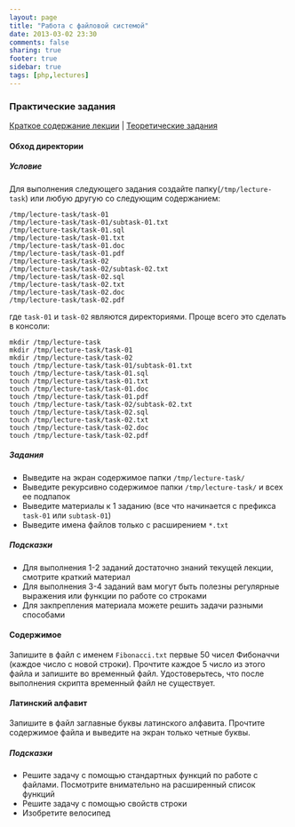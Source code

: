 ```yaml
---
layout: page
title: "Работа с файловой системой"
date: 2013-03-02 23:30
comments: false
sharing: true
footer: true
sidebar: true
tags: [php,lectures]
---
```

### Практические задания

[Краткое содержание лекции](07-working-with-filesystem.html) |
[Теоретические задания](07-working-with-filesystem-theoretical-tasks.html)

#### Обход директории

##### Условие

Для выполнения следующего задания создайте папку(```/tmp/lecture-task```) или любую другую со следующим содержанием:

```
/tmp/lecture-task/task-01
/tmp/lecture-task/task-01/subtask-01.txt
/tmp/lecture-task/task-01.sql
/tmp/lecture-task/task-01.txt
/tmp/lecture-task/task-01.doc
/tmp/lecture-task/task-01.pdf
/tmp/lecture-task/task-02
/tmp/lecture-task/task-02/subtask-02.txt
/tmp/lecture-task/task-02.sql
/tmp/lecture-task/task-02.txt
/tmp/lecture-task/task-02.doc
/tmp/lecture-task/task-02.pdf
```

где ```task-01``` и ```task-02``` являются директориями. Проще всего это сделать в консоли:

```
mkdir /tmp/lecture-task
mkdir /tmp/lecture-task/task-01
mkdir /tmp/lecture-task/task-02
touch /tmp/lecture-task/task-01/subtask-01.txt
touch /tmp/lecture-task/task-01.sql
touch /tmp/lecture-task/task-01.txt
touch /tmp/lecture-task/task-01.doc
touch /tmp/lecture-task/task-01.pdf
touch /tmp/lecture-task/task-02/subtask-02.txt
touch /tmp/lecture-task/task-02.sql
touch /tmp/lecture-task/task-02.txt
touch /tmp/lecture-task/task-02.doc
touch /tmp/lecture-task/task-02.pdf
```

##### Задания

 * Выведите на экран содержимое папки ```/tmp/lecture-task/```
 * Выведите рекурсивно содержимое папки ```/tmp/lecture-task/``` и всех ее подпапок
 * Выведите материалы к 1 заданию (все что начинается с префикса ```task-01``` или ```subtask-01```)
 * Выведите имена файлов только с расширением ```*.txt```

##### Подсказки

 * Для выполнения 1-2 заданий достаточно знаний текущей лекции, смотрите краткий материал
 * Для выполнения 3-4 заданий вам могут быть полезны регулярные выражения или функции по работе со строками
 * Для закпрепления материала можете решить задачи разными способами

#### Содержимое

Запишите в файл с именем ```Fibonacci.txt``` первые 50 чисел Фибоначчи (каждое число с новой строки). Прочтите каждое 5 число из этого файла и запишите во временный файл. Удостоверьтесь, что после выполнения скрипта временный файл не существует.

#### Латинский алфавит

Запишите в файл заглавные буквы латинского алфавита. Прочтите содержимое файла и выведите на экран только четные буквы.

##### Подсказки

 * Решите задачу с помощью стандартных функций по работе с файлами. Посмотрите внимательно на расширенный список функций
 * Решите задачу с помощью свойств строки
 * Изобретите велосипед
